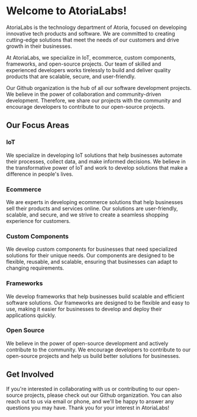 # Welcome to AtoriaLabs!

AtoriaLabs is the technology department of Atoria, focused on developing innovative tech products and software. We are committed to creating cutting-edge solutions that meet the needs of our customers and drive growth in their businesses.

At AtoriaLabs, we specialize in IoT, ecommerce, custom components, frameworks, and open-source projects. Our team of skilled and experienced developers works tirelessly to build and deliver quality products that are scalable, secure, and user-friendly.

Our Github organization is the hub of all our software development projects. We believe in the power of collaboration and community-driven development. Therefore, we share our projects with the community and encourage developers to contribute to our open-source projects.

## Our Focus Areas

### IoT

We specialize in developing IoT solutions that help businesses automate their processes, collect data, and make informed decisions. We believe in the transformative power of IoT and work to develop solutions that make a difference in people's lives.

### Ecommerce

We are experts in developing ecommerce solutions that help businesses sell their products and services online. Our solutions are user-friendly, scalable, and secure, and we strive to create a seamless shopping experience for customers.

### Custom Components

We develop custom components for businesses that need specialized solutions for their unique needs. Our components are designed to be flexible, reusable, and scalable, ensuring that businesses can adapt to changing requirements.

### Frameworks

We develop frameworks that help businesses build scalable and efficient software solutions. Our frameworks are designed to be flexible and easy to use, making it easier for businesses to develop and deploy their applications quickly.

### Open Source

We believe in the power of open-source development and actively contribute to the community. We encourage developers to contribute to our open-source projects and help us build better solutions for businesses.

## Get Involved

If you're interested in collaborating with us or contributing to our open-source projects, please check out our Github organization. You can also reach out to us via email or phone, and we'll be happy to answer any questions you may have. Thank you for your interest in AtoriaLabs!
